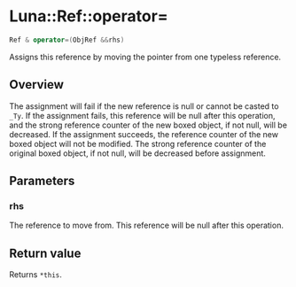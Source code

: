 # Luna::Ref::operator=

```c++
Ref & operator=(ObjRef &&rhs)
```

Assigns this reference by moving the pointer from one typeless reference. 

## Overview
The assignment will fail if the new reference is null or cannot be casted to `_Ty`. If the assignment fails, this reference will be null after this operation, and the strong reference counter of the new boxed object, if not null, will be decreased. If the assignment succeeds, the reference counter of the new boxed object will not be modified. The strong reference counter of the original boxed object, if not null, will be decreased before assignment. 

## Parameters
### rhs
The reference to move from. This reference will be null after this operation. 

## Return value
Returns `*this`. 

